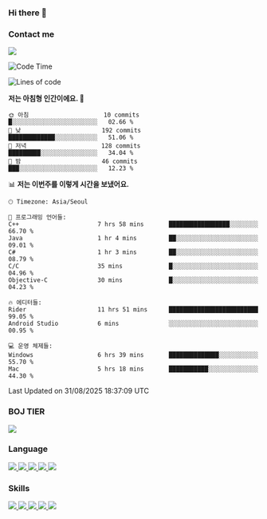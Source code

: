 ### Hi there 👋

<!-- Contact me-->
### Contact me
<a href="mailto:hiko1931@gmail.com">
    <img src="https://img.shields.io/badge/Gmail-D14836?logo=gmail&logoColor=white">
</a>

<!--START_SECTION:waka-->
![Code Time](http://img.shields.io/badge/Code%20Time-565%20hrs%2058%20mins-blue)

![Lines of code](https://img.shields.io/badge/%EC%A0%80%EB%8A%94%20%EC%97%AC%ED%83%9C%EA%B9%8C%EC%A7%80%20-3.2%20million%20%EC%A4%84%EC%9D%98%20%EC%BD%94%EB%93%9C%EB%A5%BC%20%EC%9E%91%EC%84%B1%ED%96%88%EC%96%B4%EC%9A%94.-blue)

**저는 아침형 인간이에요. 🐤** 

```text
🌞 아침                     10 commits          █░░░░░░░░░░░░░░░░░░░░░░░░   02.66 % 
🌆 낮　                     192 commits         █████████████░░░░░░░░░░░░   51.06 % 
🌃 저녁                     128 commits         █████████░░░░░░░░░░░░░░░░   34.04 % 
🌙 밤　                     46 commits          ███░░░░░░░░░░░░░░░░░░░░░░   12.23 % 
```


📊 **저는 이번주를 이렇게 시간을 보냈어요.** 

```text
🕑︎ Timezone: Asia/Seoul

💬 프로그래밍 언어들: 
C++                      7 hrs 58 mins       █████████████████░░░░░░░░   66.70 % 
Java                     1 hr 4 mins         ██░░░░░░░░░░░░░░░░░░░░░░░   09.01 % 
C#                       1 hr 3 mins         ██░░░░░░░░░░░░░░░░░░░░░░░   08.79 % 
C/C                      35 mins             █░░░░░░░░░░░░░░░░░░░░░░░░   04.96 % 
Objective-C              30 mins             █░░░░░░░░░░░░░░░░░░░░░░░░   04.23 % 

🔥 에디터들: 
Rider                    11 hrs 51 mins      █████████████████████████   99.05 % 
Android Studio           6 mins              ░░░░░░░░░░░░░░░░░░░░░░░░░   00.95 % 

💻 운영 체제들: 
Windows                  6 hrs 39 mins       ██████████████░░░░░░░░░░░   55.70 % 
Mac                      5 hrs 18 mins       ███████████░░░░░░░░░░░░░░   44.30 % 
```


 Last Updated on 31/08/2025 18:37:09 UTC
<!--END_SECTION:waka-->

<!-- BOJ -->
### BOJ TIER
[![](http://mazassumnida.wtf/api/v2/generate_badge?boj=swifter)](https://solved.ac/swifter)

### Language
<a href="https://java.com">
    <img src="https://img.shields.io/badge/Java-007396?logo=java&logoColor=white">
</a>
<a href="https://kotlinlang.org">
    <img src="https://img.shields.io/badge/Kotlin-7F52FF?logo=kotlin&logoColor=white">
</a>
<a href="https://developer.mozilla.org/ko/docs/Web/JavaScript">
    <img src="https://img.shields.io/badge/JavaScript-F7DF1E?logo=javascript&logoColor=white">
</a>
<a href="https://isocpp.org/">
    <img src="https://img.shields.io/badge/C++-00599C?logo=cplusplus&logoColor=white">
</a>
<a href="https://learn.microsoft.com/ko-kr/dotnet/csharp/">
    <img src="https://img.shields.io/badge/csharp-239120?logo=csharp&logoColor=white">
</a>


### Skills
<a href="https://developer.android.com">
    <img src="https://img.shields.io/badge/Android-3DDC84?logo=android&logoColor=white">
</a>
<a href="https://reactivex.io">
    <img src="https://img.shields.io/badge/ReactiveX-B7178C?logo=ReactiveX&logoColor=white">
</a>
<a href="https://nodejs.org">
    <img src="https://img.shields.io/badge/Node.js-339933?logo=node.js&logoColor=white">
</a>
<a href="https://unity.com/kr">
    <img src="https://img.shields.io/badge/unity-FFFFFF?logo=unity&logoColor=black">
</a>
<a href="https://www.unrealengine.com/ko">
    <img src="https://img.shields.io/badge/unrealengine-0E1128?logo=unrealengine&logoColor=white">
</a>
